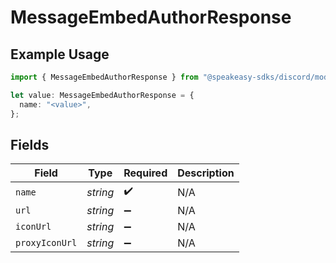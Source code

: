 # MessageEmbedAuthorResponse

## Example Usage

```typescript
import { MessageEmbedAuthorResponse } from "@speakeasy-sdks/discord/models/components";

let value: MessageEmbedAuthorResponse = {
  name: "<value>",
};
```

## Fields

| Field              | Type               | Required           | Description        |
| ------------------ | ------------------ | ------------------ | ------------------ |
| `name`             | *string*           | :heavy_check_mark: | N/A                |
| `url`              | *string*           | :heavy_minus_sign: | N/A                |
| `iconUrl`          | *string*           | :heavy_minus_sign: | N/A                |
| `proxyIconUrl`     | *string*           | :heavy_minus_sign: | N/A                |